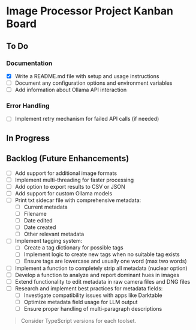 # Image Processor Project Kanban Board

## To Do

### Documentation

- [x] Write a README.md file with setup and usage instructions
- [ ] Document any configuration options and environment variables
- [ ] Add information about Ollama API interaction

### Error Handling

- [ ] Implement retry mechanism for failed API calls (if needed)

## In Progress

## Backlog (Future Enhancements)

- [ ] Add support for additional image formats
- [ ] Implement multi-threading for faster processing
- [ ] Add option to export results to CSV or JSON
- [ ] Add support for custom Ollama models
- [ ] Print txt sidecar file with comprehensive metadata:
  - [ ] Current metadata
  - [ ] Filename
  - [ ] Date edited
  - [ ] Date created
  - [ ] Other relevant metadata
- [ ] Implement tagging system:
  - [ ] Create a tag dictionary for possible tags
  - [ ] Implement logic to create new tags when no suitable tag exists
  - [ ] Ensure tags are lowercase and usually one word (max two words)
- [ ] Implement a function to completely strip all metadata (nuclear option)
- [ ] Develop a function to analyze and report dominant hues in images
- [ ] Extend functionality to edit metadata in raw camera files and DNG files
- [ ] Research and implement best practices for metadata fields:
  - [ ] Investigate compatibility issues with apps like Darktable
  - [ ] Optimize metadata field usage for LLM output
  - [ ] Ensure proper handling of multi-paragraph descriptions

> Consider TypeScript versions for each toolset.
